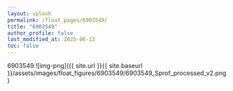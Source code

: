 ```yaml
---
layout: splash
permalink: /float_pages/6903549/
title: "6903549"
author_profile: false
last_modified_at: 2025-06-13
toc: false
---
```

 
6903549
![img-png]({{ site.url }}{{ site.baseurl }}/assets/images/float_figures/6903549/6903549_Sprof_processed_v2.png)